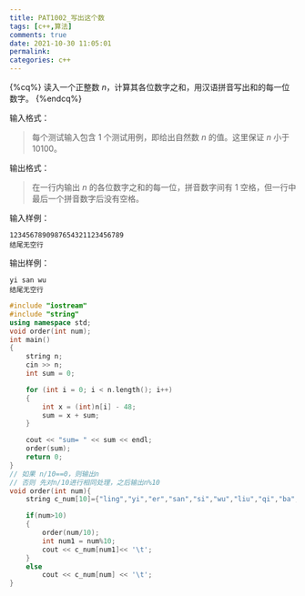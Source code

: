 ```yaml
---
title: PAT1002_写出这个数
tags: [c++,算法]
comments: true
date: 2021-10-30 11:05:01
permalink:
categories: c++
---
```

{%cq%}
    读入一个正整数 *n*，计算其各位数字之和，用汉语拼音写出和的每一位数字。
{%endcq%}
<!-- more -->
输入格式：

>  每个测试输入包含 1 个测试用例，即给出自然数 *n* 的值。这里保证 *n* 小于 10100。

输出格式：

>  在一行内输出 *n* 的各位数字之和的每一位，拼音数字间有 1 空格，但一行中最后一个拼音数字后没有空格。

输入样例：

```in
1234567890987654321123456789
结尾无空行
```

输出样例：

```out
yi san wu
结尾无空行
```

```c++
#include "iostream"
#include "string"
using namespace std;
void order(int num);
int main()
{
    string n;
    cin >> n;
    int sum = 0;

    for (int i = 0; i < n.length(); i++)
    {
        int x = (int)n[i] - 48;
        sum = x + sum;
    }

    cout << "sum= " << sum << endl;
    order(sum);
    return 0;
}
// 如果 n/10==0，则输出n
// 否则 先对n/10进行相同处理，之后输出n%10
void order(int num){
    string c_num[10]={"ling","yi","er","san","si","wu","liu","qi","ba","jiu"};

    if(num>10)
    {
        order(num/10);
        int num1 = num%10;
        cout << c_num[num1]<< '\t';
    }  
    else
        cout << c_num[num] << '\t';
}
```

